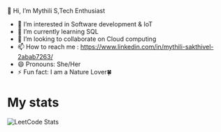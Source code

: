 👋 Hi, I’m Mythili S,Tech Enthusiast
- 👀 I’m interested in Software development & IoT
- 🌱 I’m currently learning SQL
- 💞️ I’m looking to collaborate on Cloud computing
- 📫 How to reach me : https://www.linkedin.com/in/mythili-sakthivel-2abab7263/
- 😄 Pronouns: She/Her
- ⚡ Fun fact: I am a Nature Lover🍀

<!---
mythili2804/mythili2804 is a ✨ special ✨ repository because its `README.md` (this file) appears on your GitHub profile.
You can click the Preview link to take a look at your changes.
--->
# My stats
![LeetCode Stats](https://leetcard.jacoblin.cool/Mythili_Sakthivel?theme=light&font=Marmelad)
